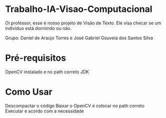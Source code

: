 # Trabalho-IA-Visao-Computacional

Oi professor, esse é nosso projeto de Visão de Texto. Ele visa checar se um indivíduo está dormindo ou não.

Grupo: Daniel de Araújo Torres e José Gabriel Gouveia dos Santos Silva

# Pré-requisitos

OpenCV instalado e no path correto
JDK

# Como Usar

Descompactar o código
Baixar o OpenCV e colocar no path correto
Executar e acordo com a necessidade

